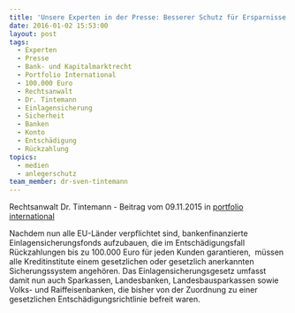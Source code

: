 ```yaml
---
title: 'Unsere Experten in der Presse: Besserer Schutz für Ersparnisse'
date: 2016-01-02 15:53:00
layout: post
tags:
  - Experten
  - Presse
  - Bank- und Kapitalmarktrecht
  - Portfolio International
  - 100.000 Euro
  - Rechtsanwalt
  - Dr. Tintemann
  - Einlagensicherung
  - Sicherheit
  - Banken
  - Konto
  - Entschädigung
  - Rückzahlung
topics:
  - medien
  - anlegerschutz
team_member: dr-sven-tintemann
---
```



Rechtsanwalt Dr. Tintemann - Beitrag vom 09.11.2015 in [portfolio international](http://www.portfolio-international.de/newsdetails/article/etwas-mehr-und-doch-zu-wenig-i.html)

Nachdem nun alle EU-Länder verpflichtet sind, bankenfinanzierte Einlagensicherungsfonds aufzubauen, die im Entschädigungsfall Rückzahlungen bis zu 100.000 Euro für jeden Kunden garantieren,  müssen alle Kreditinstitute einem gesetzlichen oder gesetzlich anerkannten Sicherungssystem angehören. Das Einlagensicherungsgesetz umfasst damit nun auch Sparkassen, Landesbanken, Landesbausparkassen sowie Volks- und Raiffeisenbanken, die bisher von der Zuordnung zu einer gesetzlichen Entschädigungsrichtlinie befreit waren.